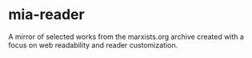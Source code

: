 # mia-reader

A mirror of selected works from the marxists.org archive created with a focus on web readability and reader customization.
